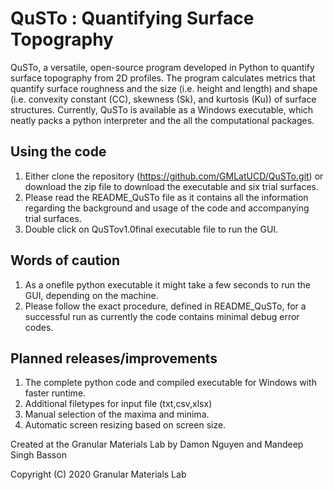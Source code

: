 # QuSTo : **Qu**antifying **S**urface **To**pography                                                       

QuSTo, a versatile, open-source program developed in Python to quantify surface topography from 2D profiles. The program calculates metrics that quantify surface roughness and the size (i.e. height and length) and shape (i.e. convexity constant (CC), skewness (Sk), and kurtosis (Ku)) of surface structures. Currently, QuSTo is available as a Windows executable, which neatly packs a python interpreter and the all the computational packages. 

## Using the code

1. Either clone the repository (https://github.com/GMLatUCD/QuSTo.git) or download the zip file to download the executable and six trial surfaces.
2. Please read the README_QuSTo file as it contains all the information regarding the background and usage of the code and accompanying trial surfaces.
3. Double click on QuSTov1.0final executable file to run the GUI. 

## Words of caution

1. As a onefile python executable it might take a few seconds to run the GUI, depending on the machine.
2. Please follow the exact procedure, defined in README_QuSTo, for a successful run as currently the code contains minimal debug error codes.

## Planned releases/improvements

1. The complete python code and compiled executable for Windows with faster runtime.
2. Additional filetypes for input file (txt,csv,xlsx)
3. Manual selection of the maxima and minima.
4. Automatic screen resizing based on screen size.

Created at the Granular Materials Lab by Damon Nguyen and Mandeep Singh Basson 

Copyright (C) 2020 Granular Materials Lab